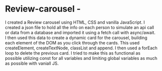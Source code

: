 # Review-carousel -
I created a Review carousel using HTML, CSS and vanilla JavaScript.  I created a json file to hold all the info on each person to simulate an api call or data from a database and imported it using a fetch call with async/await.  I then used this data to create a dynamic card for the carousel, building each element of the DOM as you click through the cards.  This used createElement, createTextNode, classList and append.  I then used a forEach loop to delete the previous card.  I tried to make this as functional as possible utilizing const for all variables and limiting global variables as much as possible with vaniall JS.
